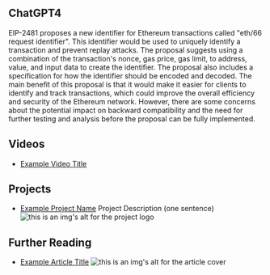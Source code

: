 ## ChatGPT4

EIP-2481 proposes a new identifier for Ethereum transactions called "eth/66 request identifier". This identifier would be used to uniquely identify a transaction and prevent replay attacks. The proposal suggests using a combination of the transaction's nonce, gas price, gas limit, to address, value, and input data to create the identifier. The proposal also includes a specification for how the identifier should be encoded and decoded. The main benefit of this proposal is that it would make it easier for clients to identify and track transactions, which could improve the overall efficiency and security of the Ethereum network. However, there are some concerns about the potential impact on backward compatibility and the need for further testing and analysis before the proposal can be fully implemented.

## Videos

- [Example Video Title](https://www.youtube.com/watch?v=TDGq4aeevgY)

## Projects

- [Example Project Name](https://xxxx.xxx/xxxxx) Project Description (one sentence) ![this is an img's alt for the project logo](https://xxxx.xxx/project-logo.xxx)

## Further Reading

- [Example Article Title](https://xxxx.xxx/xxxxx) ![this is an img's alt for the article cover](https://xxxx.xxx/article-cover.xxx)
